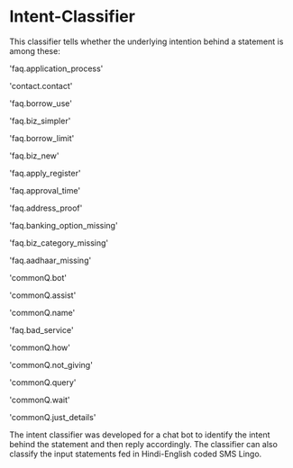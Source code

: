 # Intent-Classifier
This classifier tells whether the underlying intention behind a statement is among these:

 'faq.application_process'
 
 'contact.contact'
 
 'faq.borrow_use'
 
 'faq.biz_simpler'
 
 'faq.borrow_limit'
 
 'faq.biz_new'
 
 'faq.apply_register'
 
 'faq.approval_time'
 
 'faq.address_proof'
 
 'faq.banking_option_missing'
 
 'faq.biz_category_missing'
 
 'faq.aadhaar_missing'
 
 'commonQ.bot'
 
 'commonQ.assist'
 
 'commonQ.name'
 
 'faq.bad_service'
 
 'commonQ.how'
 
 'commonQ.not_giving'
 
 'commonQ.query'
 
 'commonQ.wait'
 
 'commonQ.just_details'
 
 The intent classifier was developed for a chat bot to identify the intent behind the statement and then reply accordingly.
 The classifier can also classify the input statements fed in Hindi-English coded SMS Lingo.
